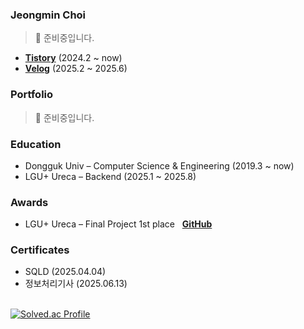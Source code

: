 ### Jeongmin Choi
> 🚧 준비중입니다.

- **[Tistory](https://jeongmini00.tistory.com/)** (2024.2 ~ now)<br>
- **[Velog](https://velog.io/@likerhythm/)** (2025.2 ~ 2025.6)



### Portfolio
> 🚧 준비중입니다.
<!--👉 [Click here to view my portfolio](https://likerhythm.github.io) -->


### Education
- Dongguk Univ – Computer Science & Engineering (2019.3 ~ now)  
- LGU+ Ureca – Backend (2025.1 ~ 2025.8)


### Awards
- LGU+ Ureca – Final Project 1st place&nbsp;&nbsp;&nbsp;**[GitHub](https://github.com/Ureka-High-Five)**


### Certificates
- SQLD (2025.04.04)
- 정보처리기사  (2025.06.13)

<!-- 백준 티어 -->
<br>
<div align="left" style="display: flex; flex-direction: column; align-items: flex-start;">
  <div>
    <a href="https://solved.ac/cjm9591/">
      <img src="http://mazassumnida.wtf/api/v2/generate_badge?boj=cjm9591" alt="Solved.ac Profile">
    </a>
  </div>
  <br>
</div>
